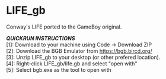 # LIFE_gb
 Conway's LIFE ported to the GameBoy original.

 *****QUICKRUN INSTRUCTIONS*****<br>
 [1]: Download to your machine using Code -> Download ZIP<br>
 [2]: Download the BGB Emulator from https://bgb.bircd.org/<br>
 [3]: Unzip LIFE_gb to your desktop (or other prefered location).<br>
 [4]: Right-click LIFE_gb/life.gb and select "open with"<br>
 [5]: Select bgb.exe as the tool to open with<br>
 
